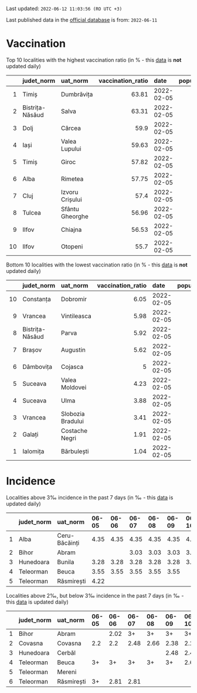 Last updated: `2022-06-12 11:03:56 (RO UTC +3)`  
  
Last published data in the [official database](https://data.gov.ro/dataset/transparenta-covid) is from: `2022-06-11`
  
# Vaccination  
Top 10 localities with the highest vaccination ratio (in % - this [data](https://vaccinare-covid.gov.ro/situatia-vaccinarii-in-romania/) is **not** updated daily)  
  
|    | judet_norm      | uat_norm        |   vaccination_ratio | date       |   population |   dose_1 |
|---:|:----------------|:----------------|--------------------:|:-----------|-------------:|---------:|
|  1 | Timiș           | Dumbrăvița      |               63.81 | 2022-02-05 |        14668 |     9360 |
|  2 | Bistrița-Năsăud | Salva           |               63.31 | 2022-02-05 |         2753 |     1743 |
|  3 | Dolj            | Cârcea          |               59.9  | 2022-02-05 |         2838 |     1700 |
|  4 | Iași            | Valea Lupului   |               59.63 | 2022-02-05 |        10086 |     6014 |
|  5 | Timiș           | Giroc           |               57.82 | 2022-02-05 |        17954 |    10381 |
|  6 | Alba            | Rimetea         |               57.75 | 2022-02-05 |         1013 |      585 |
|  7 | Cluj            | Izvoru Crișului |               57.4  | 2022-02-05 |         1479 |      849 |
|  8 | Tulcea          | Sfântu Gheorghe |               56.96 | 2022-02-05 |          783 |      446 |
|  9 | Ilfov           | Chiajna         |               56.53 | 2022-02-05 |        28196 |    15939 |
| 10 | Ilfov           | Otopeni         |               55.7  | 2022-02-05 |        18314 |    10201 |
  
Bottom 10 localities with the lowest vaccination ratio (in % - this [data](https://vaccinare-covid.gov.ro/situatia-vaccinarii-in-romania/) is **not** updated daily)  
  
|    | judet_norm      | uat_norm          |   vaccination_ratio | date       |   population |   dose_1 |
|---:|:----------------|:------------------|--------------------:|:-----------|-------------:|---------:|
| 10 | Constanța       | Dobromir          |                6.05 | 2022-02-05 |         3702 |      224 |
|  9 | Vrancea         | Vintileasca       |                5.98 | 2022-02-05 |         1940 |      116 |
|  8 | Bistrița-Năsăud | Parva             |                5.92 | 2022-02-05 |         2585 |      153 |
|  7 | Brașov          | Augustin          |                5.62 | 2022-02-05 |         2116 |      119 |
|  6 | Dâmbovița       | Cojasca           |                5    | 2022-02-05 |         8975 |      449 |
|  5 | Suceava         | Valea Moldovei    |                4.23 | 2022-02-05 |         4680 |      198 |
|  4 | Suceava         | Ulma              |                3.88 | 2022-02-05 |         2242 |       87 |
|  3 | Vrancea         | Slobozia Bradului |                3.41 | 2022-02-05 |         8807 |      300 |
|  2 | Galați          | Costache Negri    |                1.91 | 2022-02-05 |         2727 |       52 |
|  1 | Ialomița        | Bărbulești        |                1.04 | 2022-02-05 |         7599 |       79 |
  
# Incidence  
Localities above 3‰ incidence in the past 7 days (in ‰ - this [data](https://data.gov.ro/dataset/transparenta-covid) is updated daily)  
  
|    | judet_norm   | uat_norm      | 06-05   | 06-06   | 06-07   | 06-08   | 06-09   | 06-10   | 06-11   |
|---:|:-------------|:--------------|:--------|:--------|:--------|:--------|:--------|:--------|:--------|
|  1 | Alba         | Ceru-Băcăinți | 4.35    | 4.35    | 4.35    | 4.35    | 4.35    | 4.35    | 4.35    |
|  2 | Bihor        | Abram         |         |         | 3.03    | 3.03    | 3.03    | 3.03    | 3.03    |
|  3 | Hunedoara    | Bunila        | 3.28    | 3.28    | 3.28    | 3.28    | 3.28    | 3.28    | 3.28    |
|  4 | Teleorman    | Beuca         | 3.55    | 3.55    | 3.55    | 3.55    | 3.55    |         |         |
|  5 | Teleorman    | Răsmirești    | 4.22    |         |         |         |         |         |         |
  
Localities above 2‰, but below 3‰ incidence in the past 7 days (in ‰ - this [data](https://data.gov.ro/dataset/transparenta-covid) is updated daily)  
  
|    | judet_norm   | uat_norm   | 06-05   | 06-06   | 06-07   | 06-08   | 06-09   | 06-10   | 06-11   |
|---:|:-------------|:-----------|:--------|:--------|:--------|:--------|:--------|:--------|:--------|
|  1 | Bihor        | Abram      |         | 2.02    | 3+      | 3+      | 3+      | 3+      | 3+      |
|  2 | Covasna      | Covasna    | 2.2     | 2.2     | 2.48    | 2.66    | 2.38    | 2.29    |         |
|  3 | Hunedoara    | Cerbăl     |         |         |         |         | 2.48    | 2.48    | 2.48    |
|  4 | Teleorman    | Beuca      | 3+      | 3+      | 3+      | 3+      | 3+      | 2.66    |         |
|  5 | Teleorman    | Mereni     |         |         |         |         |         |         | 2.72    |
|  6 | Teleorman    | Răsmirești | 3+      | 2.81    | 2.81    |         |         |         |         |